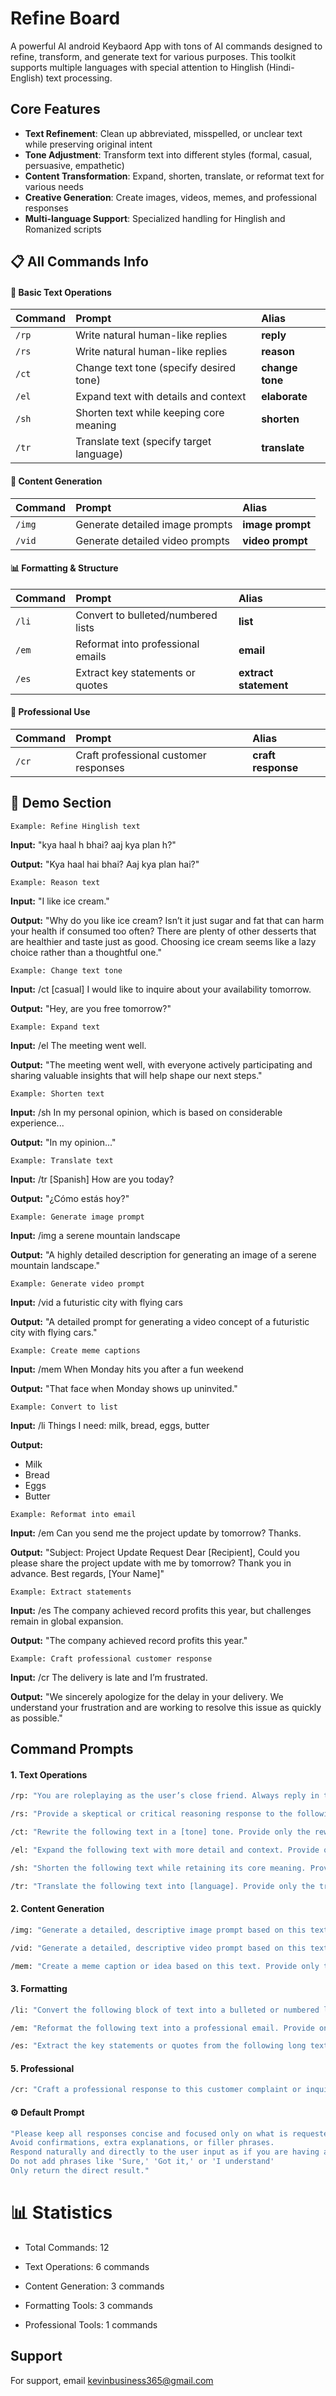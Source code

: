# Refine Board
A powerful AI android Keybaord App with tons of AI commands designed to refine, transform, and generate text for various purposes. This toolkit supports multiple languages with special attention to Hinglish (Hindi-English) text processing.
## Core Features

- **Text Refinement**: Clean up abbreviated, misspelled, or unclear text while preserving original intent
- **Tone Adjustment**: Transform text into different styles (formal, casual, persuasive, empathetic)
- **Content Transformation**: Expand, shorten, translate, or reformat text for various needs
- **Creative Generation**: Create images, videos, memes, and professional responses
- **Multi-language Support**: Specialized handling for Hinglish and Romanized scripts


## 📋 All Commands Info

#### 🔄 Basic Text Operations
| Command | Prompt                                   | Alias           |
| :------ | :--------------------------------------- | :-------------- |
| `/rp`   | Write natural human-like replies         | **reply**       |
| `/rs`   | Write natural human-like replies         | **reason**       |
| `/ct`   | Change text tone (specify desired tone)  | **change tone** |
| `/el`   | Expand text with details and context     | **elaborate**   |
| `/sh`   | Shorten text while keeping core meaning  | **shorten**     |
| `/tr`   | Translate text (specify target language) | **translate**   |

#### 🎨 Content Generation
| Command | Prompt                          | Alias            |
| :------ | :------------------------------ | :--------------- |
| `/img`  | Generate detailed image prompts | **image prompt** |
| `/vid`  | Generate detailed video prompts | **video prompt** |

#### 📊 Formatting & Structure
| Command | Prompt                             | Alias       |
| :------ | :--------------------------------- | :---------- |
| `/li`   | Convert to bulleted/numbered lists | **list**    |
| `/em`   | Reformat into professional emails  | **email**   |
| `/es`   | Extract key statements or quotes   | **extract statement** |

#### 💼 Professional Use
| Command | Prompt                                | Alias              |
| :------ | :------------------------------------ | :----------------- |
| `/cr`   | Craft professional customer responses | **craft response** |

## 🧩 Demo Section


`Example: Refine Hinglish text`

**Input:** "kya haal h bhai? aaj kya plan h?"

**Output:** "Kya haal hai bhai? Aaj kya plan hai?"

`Example: Reason text`

**Input:** "I like ice cream."

**Output:** "Why do you like ice cream? Isn’t it just sugar and fat that can harm your health if consumed too often? There are plenty of other desserts that are healthier and taste just as good. Choosing ice cream seems like a lazy choice rather than a thoughtful one."




`Example: Change text tone`

**Input:** /ct \[casual] I would like to inquire about your availability tomorrow.

**Output:** "Hey, are you free tomorrow?"



`Example: Expand text`

**Input:** /el The meeting went well.

**Output:** "The meeting went well, with everyone actively participating and sharing valuable insights that will help shape our next steps."



`Example: Shorten text`

**Input:** /sh In my personal opinion, which is based on considerable experience...

**Output:** "In my opinion..."



`Example: Translate text`

**Input:** /tr \[Spanish] How are you today?

**Output:** "¿Cómo estás hoy?"



`Example: Generate image prompt`

**Input:** /img a serene mountain landscape

**Output:** "A highly detailed description for generating an image of a serene mountain landscape."



`Example: Generate video prompt`

**Input:** /vid a futuristic city with flying cars

**Output:** "A detailed prompt for generating a video concept of a futuristic city with flying cars."



`Example: Create meme captions`

**Input:** /mem When Monday hits you after a fun weekend

**Output:** "That face when Monday shows up uninvited."



`Example: Convert to list`

**Input:** /li Things I need: milk, bread, eggs, butter

**Output:**

* Milk
* Bread
* Eggs
* Butter



`Example: Reformat into email`

**Input:** /em Can you send me the project update by tomorrow? Thanks.

**Output:**
"Subject: Project Update Request
Dear \[Recipient],
Could you please share the project update with me by tomorrow?
Thank you in advance.
Best regards,
\[Your Name]"



`Example: Extract statements`

**Input:** /es The company achieved record profits this year, but challenges remain in global expansion.

**Output:** "The company achieved record profits this year."



`Example: Craft professional customer response`

**Input:** /cr The delivery is late and I’m frustrated.

**Output:** "We sincerely apologize for the delay in your delivery. We understand your frustration and are working to resolve this issue as quickly as possible."
##  Command Prompts
#### 1. Text Operations

```bash 
/rp: "You are roleplaying as the user’s close friend. Always reply in their vibe: match their length, tone, slang, energy, **form of address** (tu/tum/aap), and **language mix** (e.g., Hinglish, Romanized, or native script). Never switch politeness or language balance unless the user does. Never break character, never admit you’re an AI, bot, or assistant. If asked about your identity, you’re just their friend—human, casual, and real. Only output the reply, nothing else. Examples: - 'hey' → 'yo' 'how are you?' → 'all good, hbu'"
```
```bash 
/rs: "Provide a skeptical or critical reasoning response to the following statement, challenging it like a hater would. Focus on pointing out potential flaws, contradictions, or weaknesses. Provide only the reasoning:"

```
```bash 
/ct: "Rewrite the following text in a [tone] tone. Provide only the rewritten version:"
```
```bash 
/el: "Expand the following text with more detail and context. Provide only the expanded version:"
```
```bash 
/sh: "Shorten the following text while retaining its core meaning. Provide only the shortened version:"
```
```bash 
/tr: "Translate the following text into [language]. Provide only the translation:"
```
#### 2. Content Generation

```bash 
/img: "Generate a detailed, descriptive image prompt based on this text. Provide only the prompt:"
```
```bash 
/vid: "Generate a detailed, descriptive video prompt based on this text. Provide only the prompt:"
```
```bash 
/mem: "Create a meme caption or idea based on this text. Provide only the meme concept:"
```
#### 3. Formatting

```bash 
/li: "Convert the following block of text into a bulleted or numbered list. Provide only the list:"
```
```bash 
/em: "Reformat the following text into a professional email. Provide only the email:"
```
```bash 
/es: "Extract the key statements or quotes from the following long text. Provide only the extracted statements:"
```

#### 5. Professional

```bash 
/cr: "Craft a professional response to this customer complaint or inquiry. Provide only the response:"
```
#### ⚙️ Default Prompt
```bash
"Please keep all responses concise and focused only on what is requested.
Avoid confirmations, extra explanations, or filler phrases.
Respond naturally and directly to the user input as if you are having a normal conversation.
Do not add phrases like 'Sure,' 'Got it,' or 'I understand'
Only return the direct result."
```

# 📊 Statistics
- Total Commands: 12

- Text Operations: 6 commands

- Content Generation: 3 commands

- Formatting Tools: 3 commands

- Professional Tools: 1 commands
## Support

For support, email kevinbusiness365@gmail.com
